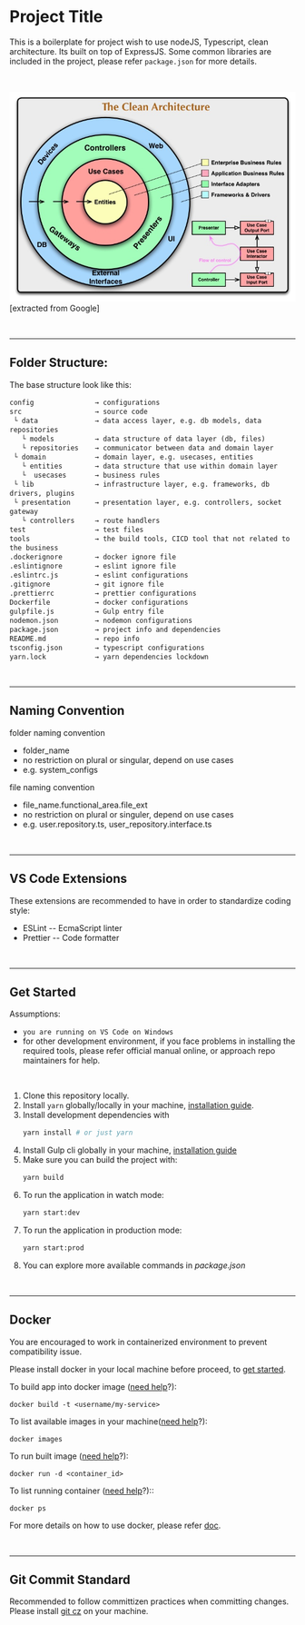 # Project Title

This is a boilerplate for project wish to use nodeJS, Typescript, clean architecture. Its built on top of ExpressJS. Some common libraries are included in the project, please refer ```package.json``` for more details.

<br>

![clean architecture](Clean_Architecture.jpg) [extracted from Google]

<br>

<hr>

## Folder Structure:

The base structure look like this:

```
config               → configurations
src                  → source code
 └ data              → data access layer, e.g. db models, data repositories
   └ models          → data structure of data layer (db, files)
   └ repositories    → communicator between data and domain layer
 └ domain            → domain layer, e.g. usecases, entities
   └ entities        → data structure that use within domain layer
   └  usecases       → business rules
 └ lib               → infrastructure layer, e.g. frameworks, db drivers, plugins
 └ presentation      → presentation layer, e.g. controllers, socket gateway
   └ controllers     → route handlers
test                 → test files
tools                → the build tools, CICD tool that not related to the business
.dockerignore        → docker ignore file
.eslintignore        → eslint ignore file
.eslintrc.js         → eslint configurations
.gitignore           → git ignore file
.prettierrc          → prettier configurations
Dockerfile           → docker configurations
gulpfile.js          → Gulp entry file
nodemon.json         → nodemon configurations
package.json         → project info and dependencies
README.md            → repo info
tsconfig.json        → typescript configurations
yarn.lock            → yarn dependencies lockdown
```

<br>

<hr>

## Naming Convention

folder naming convention

- folder_name
- no restriction on plural or singular, depend on use cases
- e.g. system_configs

file naming convention

- file_name.functional_area.file_ext
- no restriction on plural or singuler, depend on use cases
- e.g. user.repository.ts, user_repository.interface.ts

<br>

<hr>

## VS Code Extensions

These extensions are recommended to have in order to standardize coding style:

- ESLint -- EcmaScript linter
- Prettier -- Code formatter

<br>

<hr>

## Get Started

Assumptions:

- `you are running on VS Code on Windows`
- for other development environment, if you face problems in installing the required tools, please refer official manual online, or approach repo maintainers for help.

<br>

1. Clone this repository locally.
2. Install `yarn` globally/locally in your machine, [installation guide](https://classic.yarnpkg.com/en/docs/getting-started).
3. Install development dependencies with
   ```bash
   yarn install # or just yarn
   ```
4. Install Gulp cli globally in your machine, [installation guide](https://gulpjs.com/docs/en/getting-started/quick-start/#install-the-gulp-command-line-utility)
5. Make sure you can build the project with:
   ```bash
   yarn build
   ```
6. To run the application in watch mode:
   ```bash
   yarn start:dev
   ```
7. To run the application in production mode:
   ```bash
   yarn start:prod
   ```
8. You can explore more available commands in _package.json_

<br>

<hr>

## Docker

You are encouraged to work in containerized environment to prevent compatibility issue.

Please install docker in your local machine before proceed, to [get started](https://docs.docker.com/get-started/).

To build app into docker image ([need help](https://docs.docker.com/engine/reference/commandline/build/)?):

```
docker build -t <username/my-service>
```

To list available images in your machine([need help](https://docs.docker.com/engine/reference/commandline/images/)?):

```
docker images
```

To run built image ([need help](https://docs.docker.com/engine/reference/commandline/run/)?):

```
docker run -d <container_id>
```

To list running container ([need help](https://docs.docker.com/engine/reference/commandline/ps/)?)::

```
docker ps
```

For more details on how to use docker, please refer [doc](https://docs.docker.com/engine/reference/run/).

<br>

<hr>

## Git Commit Standard

Recommended to follow committizen practices when committing changes. Please install [git cz](https://www.npmjs.com/package/git-cz) on your machine.
